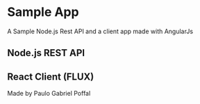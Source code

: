 # Sample App
A Sample Node.js Rest API and a client app made with AngularJs

## Node.js REST API 


## React Client (FLUX)

 
Made by Paulo Gabriel Poffal
